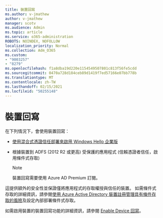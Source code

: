 ```yaml
---
title: 裝置回寫
ms.author: v-jmathew
author: v-jmathew
manager: scotv
ms.audience: Admin
ms.topic: article
ms.service: o365-administration
ROBOTS: NOINDEX, NOFOLLOW
localization_priority: Normal
ms.collection: Adm_O365
ms.custom:
- "9003257"
- "8279"
ms.openlocfilehash: f1a8dba19d220e1154549507801c813f56fe5cdd
ms.sourcegitcommit: 0470a728d184ceb89d1419f7ed57166e07bb778b
ms.translationtype: MT
ms.contentlocale: zh-TW
ms.lasthandoff: 02/15/2021
ms.locfileid: "50255148"
---
```

# <a name="device-writeback"></a>裝置回寫

在下列情況下，會使用裝置回寫：

- [使用混合式憑證信任部署來啟用 Windows Hello 企業版](https://docs.microsoft.com/windows/security/identity-protection/hello-for-business/hello-hybrid-cert-trust-prereqs#device-registration)
- 根據裝置到 ADFS (2012 R2 或更高) 受保護的應用程式 (信賴憑證者信任，啟用條件式存取) 

    > [!NOTE]
    > 裝置回寫需要使用 Azure AD Premium 訂閱。

這提供額外的安全性並保證僅將應用程式的存取權授與信任的裝置。 如需條件式存取的詳細資訊，請參閱[使用 Azure Active Directory 裝置註冊](https://docs.microsoft.com/azure/active-directory/devices/overview)[管理具有條件存取的風險](https://docs.microsoft.com/azure/active-directory/conditional-access/overview)及設定內部部署條件式存取。

如需啟用裝置的裝置回寫功能的詳細資訊，請參閱 [Enable Device 回寫](https://docs.microsoft.com/azure/active-directory/hybrid/how-to-connect-device-writeback)。

